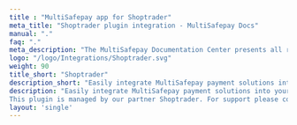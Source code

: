 ```yaml
---
title : "MultiSafepay app for Shoptrader"
meta_title: "Shoptrader plugin integration - MultiSafepay Docs"
manual: "."
faq: "."
meta_description: "The MultiSafepay Documentation Center presents all relevant information about our Plugins and API. You can also find support pages for Payment Methods, Tools and General Questions as well as the contact details of our Support and Integration Teams."
logo: "/logo/Integrations/Shoptrader.svg"
weight: 90
title_short: "Shoptrader"
description_short: "Easily integrate MultiSafepay payment solutions into your Shoptrader webshop with the free plugin."
description: "Easily integrate MultiSafepay payment solutions into your Shoptrader webshop with the free plugin. 
This plugin is managed by our partner Shoptrader. For support please contact [Shoptrader](https://support.shoptrader.nl) directly."
layout: 'single'
---
```

